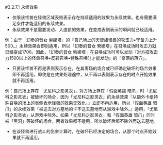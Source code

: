 #3.2.7.1        永续效果
* 仅限该怪兽在怪兽区域表侧表示存在持续适用的效果为永续效果。也有需要满足条件才能适用的永续效果。
* 永续效果不是需要发动、入连锁的效果，在变成表侧表示的瞬间就已经适用。

例：由于「幻奏的音女 索娜塔」的『自己场上的天使族怪兽的攻击力•守备力上升500。』永续效果会即刻适用，所以「幻奏的音女 索娜塔」在召唤成功时攻击力就已经变成1700。因此，「幻奏的音女 索娜塔」在召唤成功时可以发动『对方把攻击力1500以上的怪兽召唤•反转召唤•特殊召唤时才能发动』的「奈落的落穴」。
* 只要该怪兽不再是表侧表示存在，在其离场的场合或已经确定破坏的场合效果即不再适用。即使是在效果处理途中，从不再以表侧表示存在的时点开始效果就不再适用。

例：自己场上存在「尤尼科之影灵衣」，对方场上存在「假面英雄 暗爪」时「尤尼科之影灵衣」被破坏的场合，因为「尤尼科之影灵衣」的永续效果『从额外卡组特殊召唤的场上的表侧表示怪兽的效果无效化。』立即不再适用，所以「假面英雄 暗爪」的永续效果『被送去对方墓地的卡不送去墓地而从游戏中除外。』适用，「尤尼科之影灵衣」从游戏中除外。如果「尤尼科之影灵衣」和「假面英雄 暗爪」同时被「黑洞」等破坏的场合，两者效果都不适用，所以破坏后都不除外而送去墓地。
* 在该怪兽进行战斗的伤害计算时，在破坏已经决定的场合，从那个时点开始效果就不再适用。

